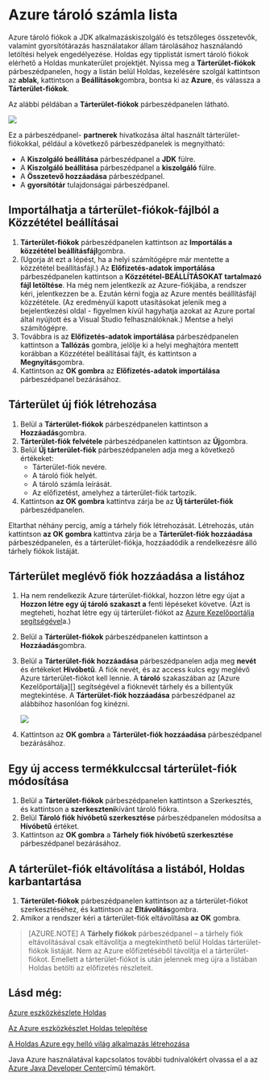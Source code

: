 <properties
    pageTitle="Azure tároló számla lista"
    description="A tároló fiókbeállításai Holdas az Azure eszközkészlet használata"
    services=""
    documentationCenter="java"
    authors="rmcmurray"
    manager="wpickett"
    editor=""/>

<tags
    ms.service="multiple"
    ms.workload="na"
    ms.tgt_pltfrm="multiple"
    ms.devlang="Java"
    ms.topic="article"
    ms.date="08/11/2016" 
    ms.author="robmcm"/>

<!-- Legacy MSDN URL = https://msdn.microsoft.com/library/azure/dn205108.aspx -->

# <a name="azure-storage-account-list"></a>Azure tároló számla lista #

Azure tároló fiókok a JDK alkalmazáskiszolgáló és tetszőleges összetevők, valamint gyorsítótárazás használatakor állam tárolásához használandó letöltési helyek engedélyezése. Holdas egy tipplistát ismert tároló fiókok elérhető a Holdas munkaterület projektjét. Nyissa meg a **Tárterület-fiókok** párbeszédpanelen, hogy a listán belül Holdas, kezelésére szolgál kattintson az **ablak**, kattintson a **Beállítások**gombra, bontsa ki az **Azure**, és válassza a **Tárterület-fiókok**.

Az alábbi példában a **Tárterület-fiókok** párbeszédpanelen látható.

![][ic719496]

Ez a párbeszédpanel- **partnerek** hivatkozása által használt tárterület-fiókokkal, például a következő párbeszédpanelek is megnyitható:

* A **Kiszolgáló beállítása** párbeszédpanel a **JDK** fülre.
* A **Kiszolgáló beállítása** párbeszédpanel a **kiszolgáló** fülre.
* A **Összetevő hozzáadása** párbeszédpanel.
* A **gyorsítótár** tulajdonságai párbeszédpanel.

## <a name="to-import-your-storage-accounts-using-a-publish-settings-file"></a>Importálhatja a tárterület-fiókok-fájlból a Közzététel beállításai ##

1. **Tárterület-fiókok** párbeszédpanelen kattintson az **Importálás a közzététel beállításfájl**gombra.
2. (Ugorja át ezt a lépést, ha a helyi számítógépre már mentette a közzététel beállításfájl.) Az **Előfizetés-adatok importálása** párbeszédpanelen kattintson a **Közzététel-BEÁLLÍTÁSOKAT tartalmazó fájl letöltése**. Ha még nem jelentkezik az Azure-fiókjába, a rendszer kéri, jelentkezzen be a. Ezután kérni fogja az Azure mentés beállításfájl közzététele. (Az eredményül kapott utasításokat jelenik meg a bejelentkezési oldal - figyelmen kívül hagyhatja azokat az Azure portal által nyújtott és a Visual Studio felhasználóknak.) Mentse a helyi számítógépre.
3. Továbbra is az **Előfizetés-adatok importálása** párbeszédpanelen kattintson a **Tallózás** gombra, jelölje ki a helyi meghajtóra mentett korábban a Közzététel beállításai fájlt, és kattintson a **Megnyitás**gombra.
4. Kattintson az **OK gombra** az **Előfizetés-adatok importálása** párbeszédpanel bezárásához.

## <a name="to-create-a-new-storage-account"></a>Tárterület új fiók létrehozása ##

1. Belül a **Tárterület-fiókok** párbeszédpanelen kattintson a **Hozzáadás**gombra.
2. **Tárterület-fiók felvétele** párbeszédpanelen kattintson az **Új**gombra.
3. Belül **Új tárterület-fiók** párbeszédpanelen adja meg a következő értékeket:
    * Tárterület-fiók nevére.
    * A tároló fiók helyét.
    * A tároló számla leírását.
    * Az előfizetést, amelyhez a tárterület-fiók tartozik.
4. Kattintson **az OK gombra** kattintva zárja be az **Új tárterület-fiók** párbeszédpanelen.

Eltarthat néhány percig, amíg a tárhely fiók létrehozását. Létrehozás, után kattintson **az OK gombra** kattintva zárja be a **Tárterület-fiók hozzáadása** párbeszédpanelen, és a tárterület-fiókja, hozzáadódik a rendelkezésre álló tárhely fiókok listáját.

## <a name="to-add-an-existing-storage-account-to-the-list"></a>Tárterület meglévő fiók hozzáadása a listához ##

1. Ha nem rendelkezik Azure tárterület-fiókkal, hozzon létre egy újat a **Hozzon létre egy új tároló szakaszt a** fenti lépéseket követve. (Azt is megteheti, hozhat létre egy új tárterület-fiókot az [Azure Kezelőportálja segítségével][]a.)
2. Belül a **Tárterület-fiókok** párbeszédpanelen kattintson a **Hozzáadás**gombra.
3. Belül a **Tárterület-fiók hozzáadása** párbeszédpanelen adja meg **nevét** és értékeket **Hívóbetű**. A fiók nevét, és az access kulcs egy meglévő Azure tárterület-fiókot kell lennie. A **tároló** szakaszában az [Azure Kezelőportálja][] segítségével a fióknevét tárhely és a billentyűk megtekintése. A **Tárterület-fiók hozzáadása** párbeszédpanel az alábbihoz hasonlóan fog kinézni.

    ![][ic719497]

4. Kattintson az **OK gombra** a **Tárterület-fiók hozzáadása** párbeszédpanel bezárásához.

## <a name="to-modify-a-storage-account-to-use-a-new-access-key"></a>Egy új access termékkulccsal tárterület-fiók módosítása ##

1. Belül a **Tárterület-fiókok** párbeszédpanelen kattintson a Szerkesztés, és kattintson a **szerkeszteni**kívánt tároló fiókra.
2. Belül **Tároló fiók hívóbetű szerkesztése** párbeszédpanelen módosítsa a **Hívóbetű** értéket.
3. Kattintson az **OK gombra** a **Tárhely fiók hívóbetű szerkesztése** párbeszédpanel bezárásához.

## <a name="to-remove-a-storage-account-from-the-list-maintained-in-eclipse"></a>A tárterület-fiók eltávolítása a listából, Holdas karbantartása ##

1. **Tárterület-fiókok** párbeszédpanelen kattintson az a tárterület-fiókot szerkesztéséhez, és kattintson az **Eltávolítás**gombra.
2. Amikor a rendszer kéri a tárterület-fiók eltávolítása **az OK** gombra.

>[AZURE.NOTE] A **Tárhely fiókok** párbeszédpanel – a tárhely fiók eltávolításával csak eltávolítja a megtekinthető belül Holdas tárterület-fiókok listáját. Nem az Azure előfizetéséből távolítja el a tárterület-fiókot. Emellett a tárterület-fiókot is után jelennek meg újra a listában Holdas betölti az előfizetés részleteit.

## <a name="see-also"></a>Lásd még: ##

[Azure eszközkészlete Holdas][]

[Az Azure eszközkészlet Holdas telepítése][] 

[A Holdas Azure egy helló világ alkalmazás létrehozása][]

Java Azure használatával kapcsolatos további tudnivalókért olvassa el a az [Azure Java Developer Center][]című témakört.

<!-- URL List -->

[Azure Java Developer Center]: http://go.microsoft.com/fwlink/?LinkID=699547
[Azure eszközkészlete Holdas]: http://go.microsoft.com/fwlink/?LinkID=699529
[Azure Kezelőportálja segítségével]: http://go.microsoft.com/fwlink/?LinkID=512959
[A Holdas Azure egy helló világ alkalmazás létrehozása]: http://go.microsoft.com/fwlink/?LinkID=699533
[Az Azure eszközkészlet Holdas telepítése]: http://go.microsoft.com/fwlink/?LinkId=699546
[What's New in the Azure Toolkit for Eclipse]: http://go.microsoft.com/fwlink/?LinkID=699552

<!-- IMG List -->

[ic719496]: ./media/azure-toolkit-for-eclipse-azure-storage-account-list/ic719496.png
[ic719497]: ./media/azure-toolkit-for-eclipse-azure-storage-account-list/ic719497.png
